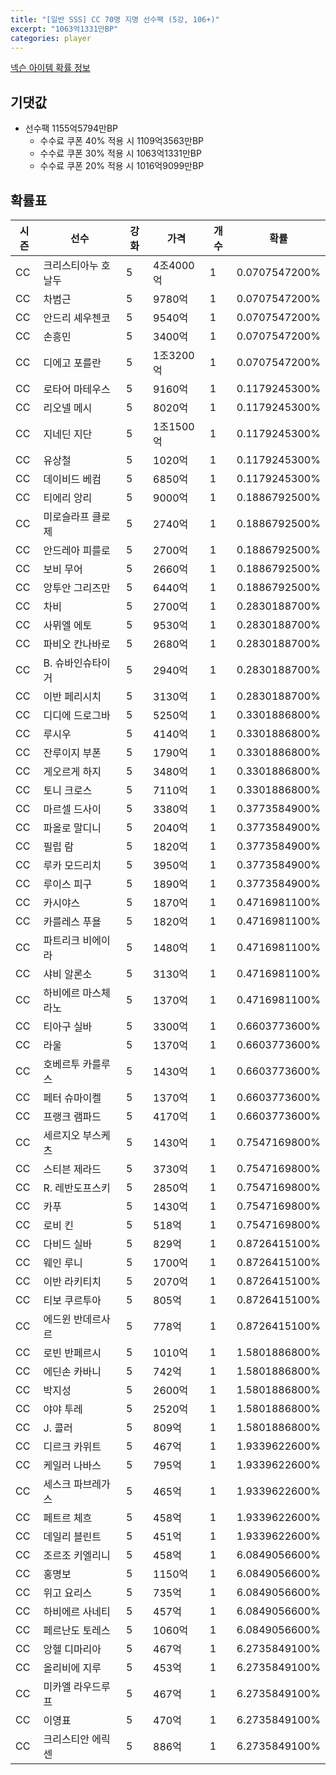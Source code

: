 ```yaml
---
title: "[일반 SSS] CC 70명 지명 선수팩 (5강, 106+)"
excerpt: "1063억1331만BP"
categories: player
---
```

[넥슨 아이템 확률 정보](http://iteminfo.nexon.com/probability/fco?sn=7398)

## 기댓값
- 선수팩 1155억5794만BP
  - 수수료 쿠폰 40% 적용 시 1109억3563만BP
  - 수수료 쿠폰 30% 적용 시 1063억1331만BP
  - 수수료 쿠폰 20% 적용 시 1016억9099만BP


## 확률표

|시즌|선수|강화|가격|개수|확률|
|---|---|---|---|---|---|
|CC|크리스티아누 호날두|5|4조4000억|1|0.0707547200%|
|CC|차범근|5|9780억|1|0.0707547200%|
|CC|안드리 셰우첸코|5|9540억|1|0.0707547200%|
|CC|손흥민|5|3400억|1|0.0707547200%|
|CC|디에고 포를란|5|1조3200억|1|0.0707547200%|
|CC|로타어 마테우스|5|9160억|1|0.1179245300%|
|CC|리오넬 메시|5|8020억|1|0.1179245300%|
|CC|지네딘 지단|5|1조1500억|1|0.1179245300%|
|CC|유상철|5|1020억|1|0.1179245300%|
|CC|데이비드 베컴|5|6850억|1|0.1179245300%|
|CC|티에리 앙리|5|9000억|1|0.1886792500%|
|CC|미로슬라프 클로제|5|2740억|1|0.1886792500%|
|CC|안드레아 피를로|5|2700억|1|0.1886792500%|
|CC|보비 무어|5|2660억|1|0.1886792500%|
|CC|앙투안 그리즈만|5|6440억|1|0.1886792500%|
|CC|차비|5|2700억|1|0.2830188700%|
|CC|사뮈엘 에토|5|9530억|1|0.2830188700%|
|CC|파비오 칸나바로|5|2680억|1|0.2830188700%|
|CC|B. 슈바인슈타이거|5|2940억|1|0.2830188700%|
|CC|이반 페리시치|5|3130억|1|0.2830188700%|
|CC|디디에 드로그바|5|5250억|1|0.3301886800%|
|CC|루시우|5|4140억|1|0.3301886800%|
|CC|잔루이지 부폰|5|1790억|1|0.3301886800%|
|CC|게오르게 하지|5|3480억|1|0.3301886800%|
|CC|토니 크로스|5|7110억|1|0.3301886800%|
|CC|마르셀 드사이|5|3380억|1|0.3773584900%|
|CC|파올로 말디니|5|2040억|1|0.3773584900%|
|CC|필립 람|5|1820억|1|0.3773584900%|
|CC|루카 모드리치|5|3950억|1|0.3773584900%|
|CC|루이스 피구|5|1890억|1|0.3773584900%|
|CC|카시야스|5|1870억|1|0.4716981100%|
|CC|카를레스 푸욜|5|1820억|1|0.4716981100%|
|CC|파트리크 비에이라|5|1480억|1|0.4716981100%|
|CC|샤비 알론소|5|3130억|1|0.4716981100%|
|CC|하비에르 마스체라노|5|1370억|1|0.4716981100%|
|CC|티아구 실바|5|3300억|1|0.6603773600%|
|CC|라울|5|1370억|1|0.6603773600%|
|CC|호베르투 카를루스|5|1430억|1|0.6603773600%|
|CC|페터 슈마이켈|5|1370억|1|0.6603773600%|
|CC|프랭크 램파드|5|4170억|1|0.6603773600%|
|CC|세르지오 부스케츠|5|1430억|1|0.7547169800%|
|CC|스티븐 제라드|5|3730억|1|0.7547169800%|
|CC|R. 레반도프스키|5|2850억|1|0.7547169800%|
|CC|카푸|5|1430억|1|0.7547169800%|
|CC|로비 킨|5|518억|1|0.7547169800%|
|CC|다비드 실바|5|829억|1|0.8726415100%|
|CC|웨인 루니|5|1700억|1|0.8726415100%|
|CC|이반 라키티치|5|2070억|1|0.8726415100%|
|CC|티보 쿠르투아|5|805억|1|0.8726415100%|
|CC|에드윈 반데르사르|5|778억|1|0.8726415100%|
|CC|로빈 반페르시|5|1010억|1|1.5801886800%|
|CC|에딘손 카바니|5|742억|1|1.5801886800%|
|CC|박지성|5|2600억|1|1.5801886800%|
|CC|야야 투레|5|2520억|1|1.5801886800%|
|CC|J. 콜러|5|809억|1|1.5801886800%|
|CC|디르크 카위트|5|467억|1|1.9339622600%|
|CC|케일러 나바스|5|795억|1|1.9339622600%|
|CC|세스크 파브레가스|5|465억|1|1.9339622600%|
|CC|페트르 체흐|5|458억|1|1.9339622600%|
|CC|데일리 블린트|5|451억|1|1.9339622600%|
|CC|조르조 키엘리니|5|458억|1|6.0849056600%|
|CC|홍명보|5|1150억|1|6.0849056600%|
|CC|위고 요리스|5|735억|1|6.0849056600%|
|CC|하비에르 사네티|5|457억|1|6.0849056600%|
|CC|페르난도 토레스|5|1060억|1|6.0849056600%|
|CC|앙헬 디마리아|5|467억|1|6.2735849100%|
|CC|올리비에 지루|5|453억|1|6.2735849100%|
|CC|미카엘 라우드루프|5|467억|1|6.2735849100%|
|CC|이영표|5|470억|1|6.2735849100%|
|CC|크리스티안 에릭센|5|886억|1|6.2735849100%|
